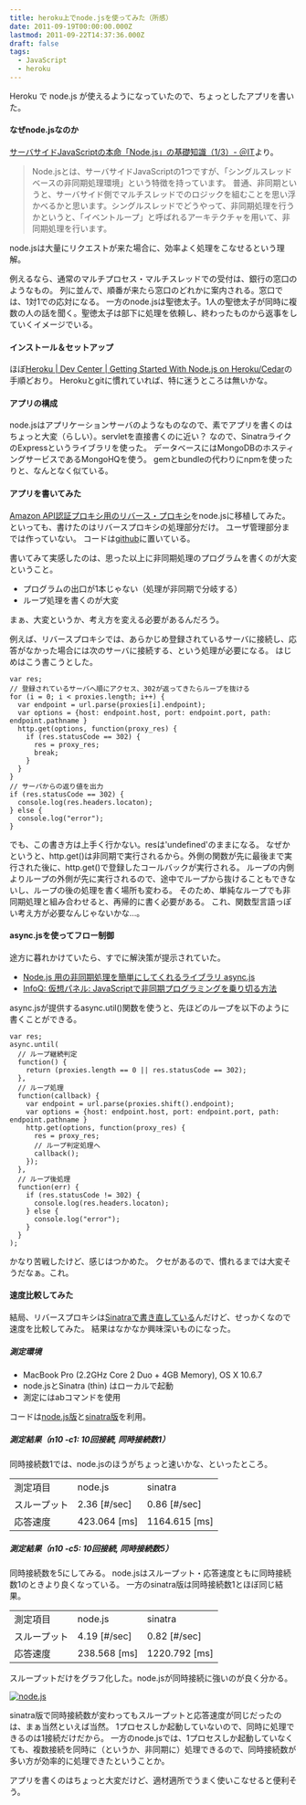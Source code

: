 ```yaml
---
title: heroku上でnode.jsを使ってみた（所感）
date: 2011-09-19T00:00:00.000Z
lastmod: 2011-09-22T14:37:36.000Z
draft: false
tags:
  - JavaScript
  - heroku
---
```


Heroku で node.js が使えるようになっていたので、ちょっとしたアプリを書いた。

#### なぜnode.jsなのか

[サーバサイドJavaScriptの本命「Node.js」の基礎知識（1/3）- ＠IT](http://www.atmarkit.co.jp/fwcr/rensai2/nodejs01/01.html)より。

> Node.jsとは、サーバサイドJavaScriptの1つですが、「シングルスレッドベースの非同期処理環境」という特徴を持っています。 普通、非同期というと、サーバサイド側でマルチスレッドでのロジックを組むことを思い浮かべるかと思います。シングルスレッドでどうやって、非同期処理を行うかというと、「イベントループ」と呼ばれるアーキテクチャを用いて、非同期処理を行います。

node.jsは大量にリクエストが来た場合に、効率よく処理をこなせるという理解。

例えるなら、通常のマルチプロセス・マルチスレッドでの受付は、銀行の窓口のようなもの。 列に並んで、順番が来たら窓口のどれかに案内される。窓口では、1対1での応対になる。 一方のnode.jsは聖徳太子。1人の聖徳太子が同時に複数の人の話を聞く。聖徳太子は部下に処理を依頼し、終わったものから返事をしていくイメージでいる。

#### インストール＆セットアップ

ほぼ[Heroku | Dev Center | Getting Started With Node.js on Heroku/Cedar](http://devcenter.heroku.com/articles/node-js)の手順どおり。 Herokuとgitに慣れていれば、特に迷うところは無いかな。

#### アプリの構成

node.jsはアプリケーションサーバのようなものなので、素でアプリを書くのはちょっと大変（らしい）。servletを直接書くのに近い？ なので、SinatraライクのExpressというライブラリを使った。 データベースにはMongoDBのホスティングサービスであるMongoHQを使う。 gemとbundleの代わりにnpmを使ったりと、なんとなく似ている。

#### アプリを書いてみた

[Amazon API認証プロキシ用のリバース・プロキシ](http://d.hatena.ne.jp/furyu-tei/20090709/1247142040)をnode.jsに移植してみた。 といっても、書けたのはリバースプロキシの処理部分だけ。 ユーザ管理部分までは作っていない。 コードは[github](https://github.com/machu/rpaproxy-node/blob/master/web.js)に置いている。

書いてみて実感したのは、思った以上に非同期処理のプログラムを書くのが大変ということ。

* プログラムの出口が1本じゃない（処理が非同期で分岐する）
* ループ処理を書くのが大変

まぁ、大変というか、考え方を変える必要があるんだろう。

例えば、リバースプロキシでは、あらかじめ登録されているサーバに接続し、応答がなかった場合には次のサーバに接続する、という処理が必要になる。 はじめはこう書こうとした。

```
var res;
// 登録されているサーバへ順にアクセス、302が返ってきたらループを抜ける
for (i = 0; i < proxies.length; i++) {
  var endpoint = url.parse(proxies[i].endpoint);
  var options = {host: endpoint.host, port: endpoint.port, path: endpoint.pathname }
  http.get(options, function(proxy_res) {
    if (res.statusCode == 302) {
      res = proxy_res;
      break;
    }
  }
}
// サーバからの返り値を出力
if (res.statusCode == 302) {
  console.log(res.headers.locaton);
} else {
  console.log("error");
}
```

でも、この書き方は上手く行かない。resは'undefined'のままになる。 なぜかというと、http.get()は非同期で実行されるから。外側の関数が先に最後まで実行された後に、http.get()で登録したコールバックが実行される。 ループの内側よりループの外側が先に実行されるので、途中でループから抜けることもできないし、ループの後の処理を書く場所も変わる。 そのため、単純なループでも非同期処理と組み合わせると、再帰的に書く必要がある。 これ、関数型言語っぽい考え方が必要なんじゃないかな…。

#### async.jsを使ってフロー制御

途方に暮れかけていたら、すでに解決策が提示されていた。

* [Node.js 用の非同期処理を簡単にしてくれるライブラリ async.js](http://d.hatena.ne.jp/koichik/20100926#1285502400)
* [InfoQ: 仮想パネル: JavaScriptで非同期プログラミングを乗り切る方法](http://www.infoq.com/jp/articles/surviving-asynchronous-programming-in-javascript)

async.jsが提供するasync.util()関数を使うと、先ほどのループを以下のように書くことができる。

```
var res;
async.until(
  // ループ継続判定
  function() {
    return (proxies.length == 0 || res.statusCode == 302);
  },
  // ループ処理
  function(callback) {
    var endpoint = url.parse(proxies.shift().endpoint);
    var options = {host: endpoint.host, port: endpoint.port, path: endpoint.pathname }
    http.get(options, function(proxy_res) {
      res = proxy_res;
      // ループ判定処理へ
      callback();
    });
  },
  // ループ後処理
  function(err) {
    if (res.statusCode != 302) {
      console.log(res.headers.locaton);
    } else {
      console.log("error");
    }
  }
);
```

かなり苦戦したけど、感じはつかめた。 クセがあるので、慣れるまでは大変そうだなぁ。これ。

#### 速度比較してみた

結局、リバースプロキシは[Sinatraで書き直している](https://github.com/machu/rpaproxy-sinatra)んだけど、せっかくなので速度を比較してみた。 結果はなかなか興味深いものになった。

##### 測定環境

* MacBook Pro (2.2GHz Core 2 Duo + 4GB Memory), OS X 10.6.7
* node.jsとSinatra (thin) はローカルで起動
* 測定にはabコマンドを使用

コードは[node.js版](https://github.com/machu/rpaproxy-node)と[sinatra版](https://github.com/machu/rpaproxy-sinatra)を利用。

##### 測定結果（n10 -c1: 10回接続, 同時接続数1）

同時接続数1では、node.jsのほうがちょっと速いかな、といったところ。

|        |               |                |
| ------ | ------------- | -------------- |
| 測定項目   | node.js       | sinatra        |
| スループット | 2.36 \[#/sec] | 0.86 \[#/sec]  |
| 応答速度   | 423.064 \[ms] | 1164.615 \[ms] |

##### 測定結果（n10 -c5: 10回接続, 同時接続数5）

同時接続数を5にしてみる。 node.jsはスループット・応答速度ともに同時接続数1のときより良くなっている。 一方のsinatra版は同時接続数1とほぼ同じ結果。

|        |               |                |
| ------ | ------------- | -------------- |
| 測定項目   | node.js       | sinatra        |
| スループット | 4.19 \[#/sec] | 0.82 \[#/sec]  |
| 応答速度   | 238.568 \[ms] | 1220.792 \[ms] |

スループットだけをグラフ化した。node.jsが同時接続に強いのが良く分かる。

[![node.js](https://farm7.staticflickr.com/6166/6172440434_f6077dbe5c.jpg "node.js")](http://www.flickr.com/photos/machu/6172440434/)

sinatra版で同時接続数が変わってもスループットと応答速度が同じだったのは、まぁ当然といえば当然。 1プロセスしか起動していないので、同時に処理できるのは1接続だけだから。 一方のnode.jsでは、1プロセスしか起動していなくても、複数接続を同時に（というか、非同期に）処理できるので、同時接続数が多い方が効率的に処理できたということか。

アプリを書くのはちょっと大変だけど、適材適所でうまく使いこなせると便利そう。
